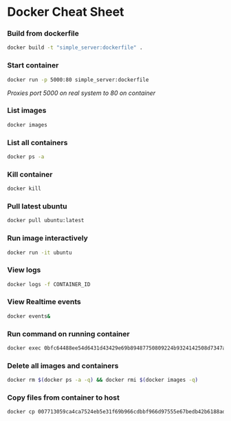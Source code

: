 # Docker Cheat Sheet

### Build from dockerfile

```bash
docker build -t "simple_server:dockerfile" .
```

### Start container

```bash
docker run -p 5000:80 simple_server:dockerfile
```
_Proxies port 5000 on real system to 80 on container_

### List images

```bash
docker images
```

### List all containers

```bash
docker ps -a
```

### Kill container

```bash
docker kill 
```

### Pull latest ubuntu

```bash
docker pull ubuntu:latest
```

### Run image interactively

```bash
docker run -it ubuntu
```

### View logs

```bash
docker logs -f CONTAINER_ID
```

### View Realtime events

```bash
docker events&
```

### Run command on running container

```bash
docker exec 0bfc64488ee54d6431d43429e69b89487750809224b9324142508d7347a5f54e ls /var/www/html
```

### Delete all images and containers

```bash
docker rm $(docker ps -a -q) && docker rmi $(docker images -q)
```

### Copy files from container to host

```bash
docker cp 007713059ca4ca7524eb5e31f69b966cdbbf966d97555e67bedb42b6188ad31e:/var/www/html/foo /foo/bar/
```
